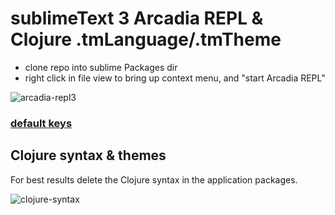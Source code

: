 # sublimeText 3 Arcadia REPL & Clojure .tmLanguage/.tmTheme 

* clone repo into sublime Packages dir
* right click in file view to bring up context menu, and "start Arcadia REPL"

![arcadia-repl3](https://cloud.githubusercontent.com/assets/2467644/17498186/b5a83e26-5d93-11e6-85d8-d6eb75c8160a.gif)

### [default keys](https://github.com/selfsame/arcadia-repl/blob/master/Default%20(Windows).sublime-keymap)


## Clojure syntax & themes

For best results delete the Clojure syntax in the application packages.

![clojure-syntax](http://s3.amazonaws.com/archiver.selfsamegames.com/t/73d31cf3247d1197c46f35232cec396f)
